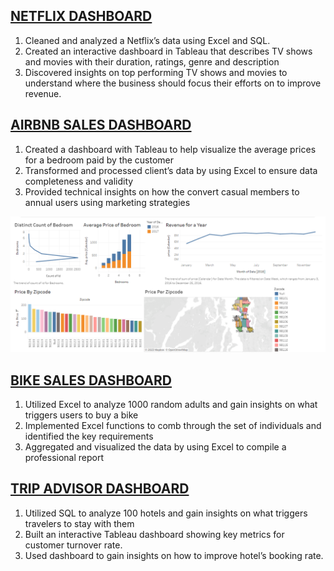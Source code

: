 ## [NETFLIX DASHBOARD](https://public.tableau.com/app/profile/oluwatobi.akioye/viz/NetflixDashboard_16817672888930/Dashboard1)
1.	Cleaned and analyzed a Netflix’s data using Excel and SQL.
2. 	Created an interactive dashboard in Tableau that describes TV shows and movies with their duration, ratings, genre and description
3. 	Discovered insights on top performing TV shows and movies to understand where the business should focus their efforts on to improve revenue.

## [AIRBNB SALES DASHBOARD](https://public.tableau.com/app/profile/oluwatobi.akioye/viz/AirBnBFullProject_16811634421610/Dashboard1) 	
1.	Created a dashboard with Tableau to help visualize the average prices for a bedroom paid by the customer 
2.	Transformed and processed client’s data by using Excel to ensure data completeness and validity
3.	Provided technical insights on how the convert casual members to annual users using marketing strategies

![alt](https://github.com/TobiAkioye/Tobi-Portfolio/blob/main/iamges/airbnb%20img.PNG)

## [BIKE SALES DASHBOARD](https://github.com/TobiAkioye/BIKE-SALES-DASHBOARD-)
1. Utilized Excel to analyze 1000 random adults and gain insights on what triggers users to buy a bike
2. Implemented Excel functions to comb through the set of individuals and identified the key requirements 
3. Aggregated and visualized the data by using Excel to compile a professional report

## [TRIP ADVISOR DASHBOARD]()
1. Utilized SQL to analyze 100 hotels and gain insights on what triggers travelers to stay with them
2. Built an interactive Tableau dashboard showing key metrics for customer turnover rate.
3. Used dashboard to gain insights on how to improve hotel’s booking rate. 
